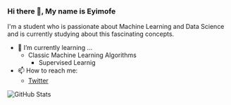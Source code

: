 ### Hi there 👋, My name is Eyimofe 

I'm a student who is passionate about Machine Learning and Data Science and is currently studying about this fascinating concepts. 

- 🌱 I’m currently learning ...
  - Classic Machine Learning Algorithms
    - Supervised Learnig
- 📫 How to reach me:
  -   [Twitter](https://twitter.com/_theweirdnerd/)

![GitHub Stats](https://github-readme-stats.vercel.app/api?username=eyimofep)


<!--
**EyimofeP/EyimofeP** is a ✨ _special_ ✨ repository because its `README.md` (this file) appears on your GitHub profile.

Here are some ideas to get you started:

- 🔭 I’m currently working on ...
- 🌱 I’m currently learning ...
- 👯 I’m looking to collaborate on ...
- 🤔 I’m looking for help with ...
- 💬 Ask me about ...
- 📫 How to reach me: ...
- 😄 Pronouns: ...
- ⚡ Fun fact: ...
-->

